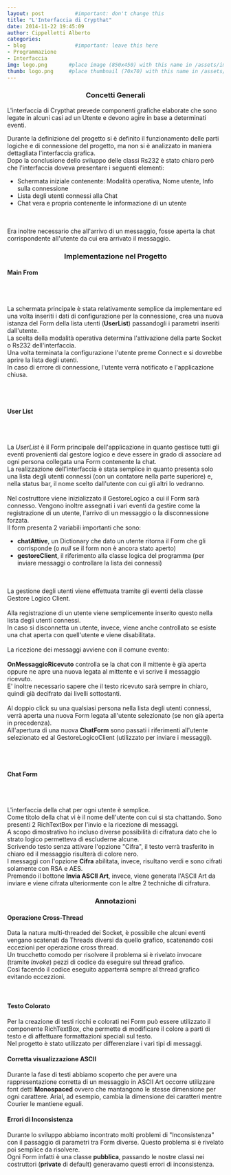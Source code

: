 ```yaml
---
layout: post          #important: don't change this
title: "L'Interfaccia di Crypthat"
date: 2014-11-22 19:45:09
author: Cippelletti Alberto
categories:
- blog                #important: leave this here
- Programmazione
- Interfaccia
img: logo.png       #place image (850x450) with this name in /assets/img/blog/
thumb: logo.png     #place thumbnail (70x70) with this name in /assets/img/blog/thumbs/
---
```

<center><h3> Concetti Generali </h3></center>
<p>L'interfaccia di Crypthat prevede componenti grafiche elaborate che sono legate in alcuni casi ad un Utente e devono agire in base a determinati eventi.</p>

<!--more-->
<p>
	Durante la definizione del progetto si è definito il funzionamento delle parti logiche e di connessione del progetto, ma non si è analizzato in maniera dettagliata l'interfaccia grafica.<br>
	Dopo la conclusione dello sviluppo delle classi Rs232 è stato chiaro però che l'interfaccia doveva presentare i seguenti elementi:<br>
	<ul>
		<li>Schermata iniziale contenente: Modalità operativa, Nome utente, Info sulla connessione
		<li>Lista degli utenti connessi alla Chat</li>
		<li>Chat vera e propria contenente le informazione di un utente</li>
	</ul><br>
	<br>
	Era inoltre necessario che all'arrivo di un messaggio, fosse aperta la chat corrispondente all'utente da cui era arrivato il messaggio.<br>
</p>
<center><h3>Implementazione nel Progetto</h3></center>
<h4>Main From</h4><br>
<center><img class="img-responsive" src="{{ "/assets/img/posts/mainform-interfaccia.png" | prepend: site.baseurl }}" alt=""></center><br>
<p>
	La schermata principale è stata relativamente semplice da implementare ed una volta inseriti i dati di configurazione per la connessione, crea una nuova istanza del Form della lista utenti (<b>UserList</b>) passandogli i parametri inseriti dall'utente.<br>
	La scelta della modalità operativa determina l'attivazione della parte Socket o Rs232 dell'interfaccia.<br>
	Una volta terminata la configurazione l'utente preme Connect e si dovrebbe aprire la lista degli utenti.<br>
	In caso di errore di connessione, l'utente verrà notificato e l'applicazione chiusa.<br>
</p><br>
<br>
<h4>User List</h4><br>
<center><img class="img-responsive" src="{{ "/assets/img/posts/userlist-interfaccia.png" | prepend: site.baseurl }}" alt=""></center><br>
<p>
	La <i>UserList</i> è il Form principale dell'applicazione in quanto gestisce tutti gli eventi provenienti dal gestore logico e deve essere in grado di associare ad ogni persona collegata una Form contenente la chat.<br>
	La realizzazione dell'interfaccia è stata semplice in quanto presenta solo una lista degli utenti connessi (con un contatore nella parte superiore) e, nella status bar, il nome scelto dall'utente con cui gli altri lo vedranno.<br>
	<script src="https://gist.github.com/artumino/1770248ff1cc8144a860.js"></script><br>
	Nel costruttore viene inizializzato il GestoreLogico a cui il Form sarà connesso. Vengono inoltre assegnati i vari eventi da gestire come la registrazione di un utente, l'arrivo di un messaggio o la disconnessione forzata.<br>
	Il form presenta 2 variabili importanti che sono:<br>
	<ul>
		<li><b>chatAttive</b>, un Dictionary che dato un utente ritorna il Form che gli corrisponde (o <i>null</i> se il form non è ancora stato aperto)
		<li><b>gestoreClient</b>, il riferimento alla classe logica del programma (per inviare messaggi o controllare la lista dei connessi)
	</ul><br>
	<br>
	La gestione degli utenti viene effettuata tramite gli eventi della classe Gestore Logico Client.<br>
	<script src="https://gist.github.com/artumino/c02d5b39c97b7d3617de.js"></script><br>
	Alla registrazione di un utente viene semplicemente inserito questo nella lista degli utenti connessi.<br>
	In caso si disconnetta un utente, invece, viene anche controllato se esiste una chat aperta con quell'utente e viene disabilitata.<br>
	<br>
	La ricezione dei messaggi avviene con il comune evento:<br>
	<script src="https://gist.github.com/artumino/98a50ec8ca2de14449f9.js"></script><br>
	<b>OnMessaggioRicevuto</b> controlla se la chat con il mittente è già aperta oppure ne apre una nuova legata al mittente e vi scrive il messaggio ricevuto.<br>
	E' inoltre necessario sapere che il testo ricevuto sarà sempre in chiaro, quindi già decifrato dai livelli sottostanti.<br>
	<br>
	Al doppio click su una qualsiasi persona nella lista degli utenti connessi, verrà aperta una nuova Form legata all'utente selezionato (se non già aperta in precedenza).<br>
	All'apertura di una nuova <b>ChatForm</b> sono passati i riferimenti all'utente selezionato ed al GestoreLogicoClient (utilizzato per inviare i messaggi).<br>
</p><br>
<br>
<h4>Chat Form</h4><br>
<center><img class="img-responsive" src="{{ "/assets/img/posts/chat-interfaccia.png" | prepend: site.baseurl }}" alt=""></center><br>
<p>
	L'interfaccia della chat per ogni utente è semplice.<br>
	Come titolo della chat vi è il nome dell'utente con cui si sta chattando. Sono presenti 2 RichTextBox per l'invio e la ricezione di messaggi.<br>
	A scopo dimostrativo ho incluso diverse possibilità di cifratura dato che lo strato logico permetteva di escluderne alcune.<br>
	Scrivendo testo senza attivare l'opzione "Cifra", il testo verrà trasferito in chiaro ed il messaggio risulterà di colore nero.<br>
	I messaggi con l'opzione <b>Cifra</b> abilitata, invece, risultano verdi e sono cifrati solamente con RSA e AES.<br>
	Premendo il bottone <b>Invia ASCII Art</b>, invece, viene generata l'ASCII Art da inviare e viene cifrata ulteriormente con le altre 2 techniche di cifratura.<br>
</p>
<center><h3>Annotazioni</h3></center>
<h4>Operazione Cross-Thread</h4>
<p>
	Data la natura multi-threaded dei Socket, è possibile che alcuni eventi vengano scatenati da Threads diversi da quello grafico, scatenando così eccezioni per operazione cross thread.<br>
	Un trucchetto comodo per risolvere il problema si è rivelato invocare (tramite <i>Invoke</i>) pezzi di codice da eseguire sul thread grafico.<br>
	Così facendo il codice eseguito apparterrà sempre al thread grafico evitando eccezzioni.<br>
</p><br>
<h4>Testo Colorato</h4>
<p>
	Per la creazione di testi ricchi e colorati nei Form può essere utilizzato il componente RichTextBox, che permette di modificare il colore a parti di testo e di affettuare formattazioni speciali sul testo.<br>
	Nel progetto è stato utilizzato per differenziare i vari tipi di messaggi.<br>
</p>
<h4>Corretta visualizzazione ASCII</h4>
<p>
	Durante la fase di testi abbiamo scoperto che per avere una rappresentazione corretta di un messaggio in ASCII Art occorre utilizzare font detti <b>Monospaced</b> ovvero che mantangono le stesse dimensione per ogni carattere. Arial, ad esempio, cambia la dimensione dei caratteri mentre Courier le mantiene eguali.<br>
</p>
<h4>Errori di Inconsistenza</h4>
<p>
	Durante lo sviluppo abbiamo incontrato molti problemi di "Inconsistenza" con il passaggio di parametri tra Form diverse. Questo problema si è rivelato poi semplice da risolvere.<br>
	Ogni Form infatti è una classe <b>pubblica</b>, passando le nostre classi nei costruttori (<b>private</b> di default) generavamo questi errori di inconsistenza.<br>
</p>
